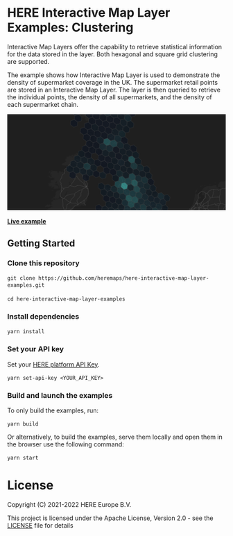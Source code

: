 # HERE Interactive Map Layer Examples: Clustering

Interactive Map Layers offer the capability to retrieve statistical information for the data stored in the layer. Both hexagonal and square grid clustering are supported.

The example shows how Interactive Map Layer is used to demonstrate the density of supermarket coverage in the UK. The supermarket retail points are stored in an Interactive Map Layer. The layer is then queried to retrieve the individual points, the density of all supermarkets, and the density of each supermarket chain.

![Clustering with Interactive Map Layer](./opengraph.png)

__[Live example](https://heremaps.github.io/here-interactive-map-layer-examples/examples/clustering/index.html)__

## Getting Started

### Clone this repository

    git clone https://github.com/heremaps/here-interactive-map-layer-examples.git

    cd here-interactive-map-layer-examples

### Install dependencies

    yarn install

### Set your API key

Set your [HERE platform API Key](https://developer.here.com/documentation/identity-access-management/dev_guide/topics/plat-using-apikeys.html).

    yarn set-api-key <YOUR_API_KEY>

### Build and launch the examples

To only build the examples, run:

    yarn build

Or alternatively, to build the examples, serve them locally and open them in the browser use the following command:

    yarn start

# License


Copyright (C) 2021-2022 HERE Europe B.V.

This project is licensed under the Apache License, Version 2.0 - see the [LICENSE](LICENSE) file for details